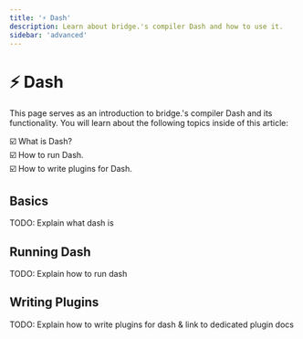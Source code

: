 ```yaml
---
title: '⚡️ Dash'
description: Learn about bridge.'s compiler Dash and how to use it.
sidebar: 'advanced'
---
```


# ⚡️ Dash

This page serves as an introduction to bridge.'s compiler Dash and its functionality.
You will learn about the following topics inside of this article:

:ballot_box_with_check: What is Dash?<br/>
:ballot_box_with_check: How to run Dash.<br/>
:ballot_box_with_check: How to write plugins for Dash.<br/>

## Basics

TODO: Explain what dash is

## Running Dash

TODO: Explain how to run dash

## Writing Plugins

TODO: Explain how to write plugins for dash & link to dedicated plugin docs
